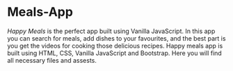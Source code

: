 # Meals-App
*Happy Meals* is the perfect app built using Vanilla JavaScript.
In this app you can search for meals, add dishes to your favourites, and the best part is you get the videos for cooking those delicious recipes.
Happy meals app is built using HTML, CSS, Vanilla JavaScript and Bootstrap.
Here you will find all necessary files and assests.
